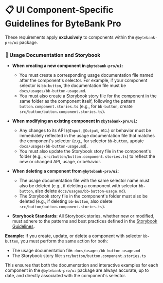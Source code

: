 # 📋 UI Component-Specific Guidelines for ByteBank Pro

These requirements apply **exclusively** to components within the `@bytebank-pro/ui` package.

### 📝 Usage Documentation and Storybook

- **When creating a new component in `@bytebank-pro/ui`:**

  - You must create a corresponding usage documentation file named after the component's selector. For example, if your component selector is `bb-button`, the documentation file must be `docs/usages/bb-button-usage.md`.
  - You must also create a Storybook story file for the component in the same folder as the component itself, following the pattern `button.component.stories.ts` (e.g., for `bb-button`, create `src/button/button.component.stories.ts`).

- **When modifying an existing component in `@bytebank-pro/ui`:**

  - Any changes to its API (`@Input`, `@Output`, etc.) or behavior must be immediately reflected in the usage documentation file that matches the component's selector (e.g., for selector `bb-button`, update `docs/usages/bb-button-usage.md`).
  - You must also update the Storybook story file in the component's folder (e.g., `src/button/button.component.stories.ts`) to reflect the new or changed API, usage, or behavior.

- **When deleting a component from `@bytebank-pro/ui`:**

  - The usage documentation file with the same selector name must also be deleted (e.g., if deleting a component with selector `bb-button`, also delete `docs/usages/bb-button-usage.md`).
  - The Storybook story file in the component's folder must also be deleted (e.g., if deleting `bb-button`, also delete `src/button/button.component.stories.ts`).

- **Storybook Standards**: All Storybook stories, whether new or modified, must adhere to the patterns and best practices defined in the [Storybook Guidelines](./storybook-guidelines.md).

**Example:**
If you create, update, or delete a component with selector `bb-button`, you must perform the same action for both:

- The usage documentation file: `docs/usages/bb-button-usage.md`
- The Storybook story file: `src/button/button.component.stories.ts`

This ensures that both the documentation and interactive examples for each component in the `@bytebank-pro/ui` package are always accurate, up to date, and directly associated with the component's selector.
